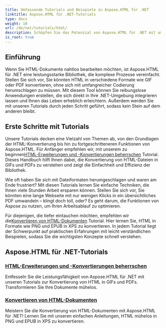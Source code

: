 ```yaml
---
title: Umfassende Tutorials und Beispiele zu Aspose.HTML für .NET
linktitle: Aspose.HTML für .NET-Tutorials
type: docs
weight: 10
url: /de/net/tutorials/html/
description: Schöpfen Sie das Potenzial von Aspose.HTML für .NET mit umfassenden Tutorials zu Dokumentkonvertierungen und Erweiterungen, die sowohl auf Entwickler als auch auf Enthusiasten zugeschnitten sind.
is_root: true
---
```

## Einführung

Wenn Sie HTML-Dokumente nahtlos bearbeiten möchten, ist Aspose.HTML für .NET eine leistungsstarke Bibliothek, die komplexe Prozesse vereinfacht. Stellen Sie sich vor, Sie könnten HTML in verschiedene Formate wie GIF oder PDF konvertieren, ohne sich mit umfangreicher Codierung herumschlagen zu müssen. Mit diesem Tool können Sie reibungslose Anwendungen erstellen, die sich direkt in Ihre .NET-Umgebung integrieren lassen und Ihnen das Leben erheblich erleichtern. Außerdem werden Sie mit unseren Tutorials durch jeden Schritt geführt, sodass kein Stein auf dem anderen bleibt.

## Erste Schritte mit Tutorials

 Unsere Tutorials decken eine Vielzahl von Themen ab, von den Grundlagen der HTML-Konvertierung bis hin zu fortgeschritteneren Funktionen von Aspose.HTML. Für Anfänger empfehlen wir, mit unserem zu beginnen[HTML-Erweiterungen und -Konvertierungen beherrschen](./mastering-html-extensions-and-conversions/) Tutorial. Dieses Handbuch hilft Ihnen dabei, die Konvertierung von HTML-Dateien in GIFs und PDFs zu verstehen und zeigt die Einfachheit und Effizienz der Bibliothek. 

Wie oft haben Sie sich mit Dateiformaten herumgeschlagen und waren am Ende frustriert? Mit diesen Tutorials lernen Sie einfache Techniken, die Ihnen viele Stunden Arbeit ersparen können. Stellen Sie sich vor, Sie könnten eine lange Webseite mit nur wenigen Klicks in ein übersichtliches PDF umwandeln – klingt doch toll, oder? Es geht darum, die Funktionen von Aspose zu nutzen, um Ihren Arbeitsablauf zu optimieren.

 Für diejenigen, die tiefer eintauchen möchten, empfehlen wir die[Konvertieren von HTML-Dokumenten](./converting-html-documents/) Tutorial. Hier lernen Sie, HTML in Formate wie PNG und EPUB in XPS zu konvertieren. In jedem Tutorial liegt der Schwerpunkt auf praktischen Erfahrungen mit leicht verständlichen Beispielen, sodass Sie die wichtigsten Konzepte schnell verstehen. 

## Aspose.HTML für .NET-Tutorials
### [HTML-Erweiterungen und -Konvertierungen beherrschen](./mastering-html-extensions-and-conversions/)
Entfesseln Sie die Leistungsfähigkeit von Aspose.HTML für .NET mit unseren Tutorials zur Konvertierung von HTML in GIFs und PDFs. Transformieren Sie Ihre Dokumente mühelos.
### [Konvertieren von HTML-Dokumenten](./converting-html-documents/)
Meistern Sie die Konvertierung von HTML-Dokumenten mit Aspose.HTML für .NET! Lernen Sie mit unseren einfachen Anleitungen, HTML mühelos in PNG und EPUB in XPS zu konvertieren.